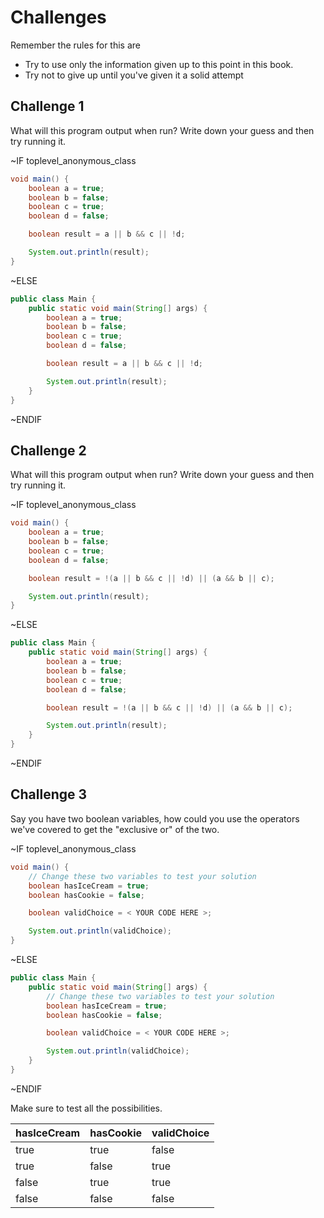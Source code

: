# Challenges

Remember the rules for this are

* Try to use only the information given up to this point in this book.
* Try not to give up until you've given it a solid attempt

## Challenge 1

What will this program output when run? Write down your guess and then try running it.

~IF toplevel_anonymous_class

```java
void main() {
    boolean a = true;
    boolean b = false;
    boolean c = true;
    boolean d = false;

    boolean result = a || b && c || !d;

    System.out.println(result);
}
```

~ELSE

```java
public class Main {
    public static void main(String[] args) {
        boolean a = true;
        boolean b = false;
        boolean c = true;
        boolean d = false;

        boolean result = a || b && c || !d;

        System.out.println(result);
    }
}
```

~ENDIF

## Challenge 2

What will this program output when run? Write down your guess and then try running it.

~IF toplevel_anonymous_class

```java
void main() {
    boolean a = true;
    boolean b = false;
    boolean c = true;
    boolean d = false;

    boolean result = !(a || b && c || !d) || (a && b || c);

    System.out.println(result);
}
```

~ELSE

```java
public class Main {
    public static void main(String[] args) {
        boolean a = true;
        boolean b = false;
        boolean c = true;
        boolean d = false;

        boolean result = !(a || b && c || !d) || (a && b || c);

        System.out.println(result);
    }
}
```

~ENDIF

## Challenge 3

Say you have two boolean variables, how could you use the operators we've covered to get the "exclusive or" of the two.

~IF toplevel_anonymous_class

```java
void main() {
    // Change these two variables to test your solution
    boolean hasIceCream = true;
    boolean hasCookie = false;

    boolean validChoice = < YOUR CODE HERE >;

    System.out.println(validChoice);
}
```

~ELSE

```java
public class Main {
    public static void main(String[] args) {
        // Change these two variables to test your solution
        boolean hasIceCream = true;
        boolean hasCookie = false;

        boolean validChoice = < YOUR CODE HERE >;

        System.out.println(validChoice);
    }
}
```

~ENDIF

Make sure to test all the possibilities.

| hasIceCream | hasCookie | validChoice |
|-------------|-----------|-------------|
| true        | true      | false       |
| true        | false     | true        |
| false       | true      | true        |
| false       | false     | false       |
